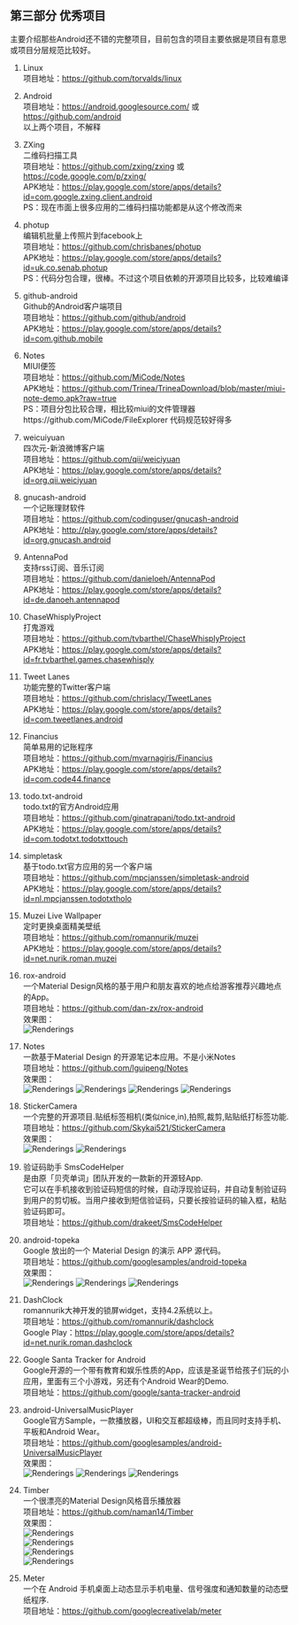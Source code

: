 
## 第三部分 优秀项目  
主要介绍那些Android还不错的完整项目，目前包含的项目主要依据是项目有意思或项目分层规范比较好。  
1. Linux  
项目地址：https://github.com/torvalds/linux  

1. Android  
项目地址：https://android.googlesource.com/ 或 https://github.com/android  
以上两个项目，不解释  
   
1. ZXing  
二维码扫描工具  
项目地址：https://github.com/zxing/zxing 或 https://code.google.com/p/zxing/  
APK地址：https://play.google.com/store/apps/details?id=com.google.zxing.client.android  
PS：现在市面上很多应用的二维码扫描功能都是从这个修改而来  
   
1. photup  
编辑机批量上传照片到facebook上  
项目地址：https://github.com/chrisbanes/photup  
APK地址：https://play.google.com/store/apps/details?id=uk.co.senab.photup  
PS：代码分包合理，很棒。不过这个项目依赖的开源项目比较多，比较难编译  
     
1. github-android  
Github的Android客户端项目  
项目地址：https://github.com/github/android  
APK地址：https://play.google.com/store/apps/details?id=com.github.mobile  
   
1. Notes  
MIUI便签  
项目地址：https://github.com/MiCode/Notes  
APK地址：https://github.com/Trinea/TrineaDownload/blob/master/miui-note-demo.apk?raw=true  
PS：项目分包比较合理，相比较miui的文件管理器https://github.com/MiCode/FileExplorer 代码规范较好得多  
   
1. weicuiyuan  
四次元-新浪微博客户端  
项目地址：https://github.com/qii/weiciyuan  
APK地址：https://play.google.com/store/apps/details?id=org.qii.weiciyuan  
   
1. gnucash-android  
一个记账理财软件  
项目地址：https://github.com/codinguser/gnucash-android  
APK地址：http://play.google.com/store/apps/details?id=org.gnucash.android  
   
1. AntennaPod  
支持rss订阅、音乐订阅  
项目地址：https://github.com/danieloeh/AntennaPod  
APK地址：https://play.google.com/store/apps/details?id=de.danoeh.antennapod  
   
1. ChaseWhisplyProject  
打鬼游戏  
项目地址：https://github.com/tvbarthel/ChaseWhisplyProject  
APK地址：https://play.google.com/store/apps/details?id=fr.tvbarthel.games.chasewhisply  
   
1. Tweet Lanes  
功能完整的Twitter客户端  
项目地址：https://github.com/chrislacy/TweetLanes  
APK地址：https://play.google.com/store/apps/details?id=com.tweetlanes.android  

1. Financius  
简单易用的记账程序  
项目地址：https://github.com/mvarnagiris/Financius  
APK地址：https://play.google.com/store/apps/details?id=com.code44.finance  

1. todo.txt-android  
todo.txt的官方Android应用  
项目地址：https://github.com/ginatrapani/todo.txt-android  
APK地址：https://play.google.com/store/apps/details?id=com.todotxt.todotxttouch  

1. simpletask  
基于todo.txt官方应用的另一个客户端  
项目地址：https://github.com/mpcjanssen/simpletask-android  
APK地址：https://play.google.com/store/apps/details?id=nl.mpcjanssen.todotxtholo  

1. Muzei Live Wallpaper  
定时更换桌面精美壁纸  
项目地址：https://github.com/romannurik/muzei  
APK地址：https://play.google.com/store/apps/details?id=net.nurik.roman.muzei  

1. rox-android  
一个Material Design风格的基于用户和朋友喜欢的地点给游客推荐兴趣地点的App。  
项目地址：https://github.com/dan-zx/rox-android  
效果图：  
![Renderings](imgs/rox-android.png)
  
1. Notes  
一款基于Material Design 的开源笔记本应用。不是小米Notes  
项目地址：https://github.com/lguipeng/Notes  
效果图：  
![Renderings](imgs/Notes1.jpg)
![Renderings](imgs/Notes2.jpg)
![Renderings](imgs/Notes3.jpg)
![Renderings](imgs/Notes4.jpg)
  
1. StickerCamera   
一个完整的开源项目.贴纸标签相机(类似nice,in),拍照,裁剪,贴贴纸打标签功能.  
项目地址：https://github.com/Skykai521/StickerCamera  
效果图：  
![Renderings](imgs/StickerCamera1.gif)
![Renderings](imgs/StickerCamera2.png)
  
1. 验证码助手 SmsCodeHelper  
是由原「贝壳单词」团队开发的一款新的开源轻App.  
它可以在手机接收到验证码短信的时候，自动浮现验证码，并自动复制验证码到用户的剪切板。当用户接收到短信验证码，只要长按验证码的输入框，粘贴验证码即可。  
项目地址：https://github.com/drakeet/SmsCodeHelper
  
1. android-topeka  
Google 放出的一个 Material Design 的演示 APP 源代码。  
项目地址：https://github.com/googlesamples/android-topeka  
效果图：   
![Renderings](imgs/android-topeka.png)
![Renderings](imgs/android-topeka1.png)
![Renderings](imgs/android-topeka2.png)
  
1. DashClock  
romannurik大神开发的锁屏widget，支持4.2系统以上。  
项目地址：https://github.com/romannurik/dashclock  
Google Play：https://play.google.com/store/apps/details?id=net.nurik.roman.dashclock
  
1. Google Santa Tracker for Android  
Google开源的一个带有教育和娱乐性质的App，应该是圣诞节给孩子们玩的小应用，里面有三个小游戏，另还有个Android Wear的Demo.  
项目地址：https://github.com/google/santa-tracker-android

1. android-UniversalMusicPlayer  
Google官方Sample，一款播放器，UI和交互都超级棒，而且同时支持手机、平板和Android Wear。  
项目地址：https://github.com/googlesamples/android-UniversalMusicPlayer    
效果图：  
![Renderings](imgs/android-UniversalMusicPlayer.png)
![Renderings](imgs/android-UniversalMusicPlayer1.png)
![Renderings](imgs/android-UniversalMusicPlayer2.png)

1. Timber  
一个很漂亮的Material Design风格音乐播放器  
项目地址：https://github.com/naman14/Timber  
效果图：   
![Renderings](imgs/Timber1.png)  
![Renderings](imgs/Timber2.png)  
![Renderings](imgs/Timber3.png)  
![Renderings](imgs/Timber4.png)  

1. Meter  
一个在 Android 手机桌面上动态显示手机电量、信号强度和通知数量的动态壁纸程序.  
项目地址：https://github.com/googlecreativelab/meter  


